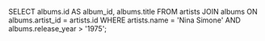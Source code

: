 SELECT albums.id AS album_id,
			albums.title
FROM artists
	JOIN albums
	ON albums.artist_id = artists.id
	WHERE artists.name = 'Nina Simone' AND 
  albums.release_year > '1975'; 
  


